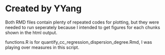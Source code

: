# Created by YYang

Both RMD files contain plenty of repeated codes for plotting, but they were needed to run seperately because I intended to get figures for each chunks shown in the html output.

functions.R is for quantify_cc_regression_dispersion_degree.Rmd, I was playing over measures in this script.